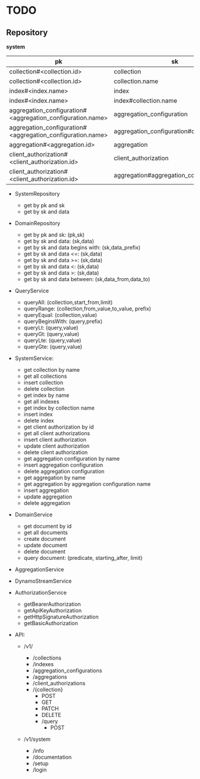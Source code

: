 # TODO


## Repository 


**system**

|pk|sk|data|
|---|---|---|
|collection#<collection.id>|collection|<collection.id>|
|collection#<collection.id>|collection.name|<collection.name>|
|index#<index.name>|index|<index.name>|
|index#<index.name>|index#collection.name|<collection.name>
|aggregation_configuration#<aggregation_configuration.name>|aggregation_configuration|<aggregation_configuration.name>
|aggregation_configuration#<aggregation_configuration.name>|aggregation_configuration#collection.name|<collection.name>
|aggregation#<aggregation.id>|aggregation|<aggregation.id>
|client_authorization#<client_authorization.id>|client_authorization|<client_authorization.id>
|client_authorization#<client_authorization.id>|aggregation#aggregation_configuration>|<client_authorization.id>


- SystemRepository
    - get by pk and sk
    - get by sk and data

- DomainRepository
    - get by pk and sk: (pk,sk)
    - get by sk and data: (sk,data)
    - get by sk and data begins with: (sk,data_prefix)
    - get by sk and data <=: (sk,data)
    - get by sk and data >=: (sk,data)
    - get by sk and data <: (sk,data)
    - get by sk and data >: (sk,data)
    - get by sk and data between: (sk,data_from,data_to)

- QueryService
    - queryAll: (collection,start_from,limit)
    - queryRange: (collection,from_value,to_value, prefix)
    - queryEqual: (collection,value)
    - queryBeginsWith: (query,prefix)
    - queryLt: (query,value)
    - queryGt: (query,value)
    - queryLte: (query,value)
    - queryGte: (query,value)

- SystemService:
    - get collection by name
    - get all collections
    - insert collection
    - delete collection
    - get index by name
    - get all indexes
    - get index by collection name
    - insert index
    - delete index
    - get client authorization by id
    - get all client authorizations
    - insert client authorization
    - update client authorization
    - delete client authorization
    - get aggregation configuration by name
    - insert aggregation configuration
    - delete aggregation configuration
    - get aggregation by name
    - get aggregation  by aggregation configuration name
    - insert aggregation
    - update aggregation 
    - delete aggregation

- DomainService
    - get document by id
    - get all documents
    - create document
    - update document
    - delete document
    - query document: (predicate, starting_after, limit)

- AggregationService

- DynamoStreamService

- AuthorizationService
    - getBearerAuthorization
    - getApiKeyAuthorization
    - getHttpSignatureAuthorization
    - getBasicAuthorization
    

- API:
    - /v1/
        - /collections
        - /indexes
        - /aggregation_configurations
        - /aggregations
        - /client_authorizations
        - /{collection}
            - POST
            - GET
            - PATCH
            - DELETE
            - /query
                - POST

    - /v1/system
        - /info
        - /documentation
        - /setup
        - /login


